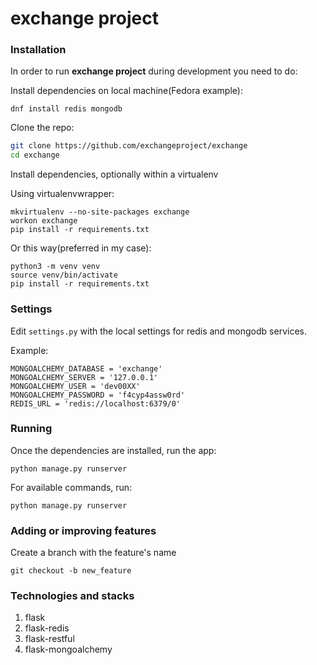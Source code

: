 # exchange project

### Installation

In order to run **exchange project** during development you need to do:

Install dependencies on local machine(Fedora example):

```shell
dnf install redis mongodb
```

Clone the repo:

```bash
git clone https://github.com/exchangeproject/exchange
cd exchange
```

Install dependencies, optionally within a virtualenv

Using virtualenvwrapper:

```shell
mkvirtualenv --no-site-packages exchange
workon exchange
pip install -r requirements.txt
```

Or this way(preferred in my case):

```shell
python3 -m venv venv
source venv/bin/activate
pip install -r requirements.txt
```

### Settings

Edit `settings.py` with the local settings for redis and mongodb services.

Example:

```shell
MONGOALCHEMY_DATABASE = 'exchange'
MONGOALCHEMY_SERVER = '127.0.0.1'
MONGOALCHEMY_USER = 'dev00XX'
MONGOALCHEMY_PASSWORD = 'f4cyp4assw0rd'
REDIS_URL = 'redis://localhost:6379/0'
```

### Running

Once the dependencies are installed, run the app:

```shell
python manage.py runserver
```

For available commands, run:

```shell
python manage.py runserver
```

### Adding or improving features

Create a branch with the feature's name

```shell
git checkout -b new_feature
```

### Technologies and stacks

1. flask
2. flask-redis
3. flask-restful
4. flask-mongoalchemy
